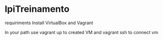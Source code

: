 # lpiTreinamento


requiriments
Install VirtualBox and Vagrant 

In your path use vagrant up to created VM and vagrant ssh to connect vm
